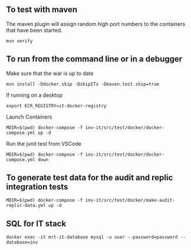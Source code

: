 ## To test with maven

The maven plugin will assign random high port numbers to the containers that have been started.
```
mvn verify
```

## To run from the command line or in a debugger

Make sure that the war is up to date
```
mvn install -Ddocker.skip -DskipITs -Dmaven.test.skip=true
```

If running on a desktop
```
export ECR_REGISTRY=it-docker-registry
```

Launch Containers
```
MDIR=$(pwd) docker-compose -f inv-it/src/test/docker/docker-compose.yml up -d
```

Run the junit test from VSCode

```
MDIR=$(pwd) docker-compose -f inv-it/src/test/docker/docker-compose.yml down
```

## To generate test data for the audit and replic integration tests

```
MDIR=$(pwd) docker-compose -f inv-it/src/test/docker/make-audit-replic-data.yml up -d
```

## SQL for IT stack

```
docker exec -it mrt-it-database mysql -u user --password=password --database=inv
```
